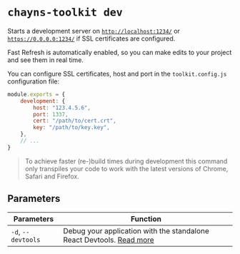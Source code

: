 # `chayns-toolkit dev`

Starts a development server on
[`http://localhost:1234/`](http://localhost:1234/) or
[`https://0.0.0.0:1234/`](https://0.0.0.0:1234/) if SSL certificates are
configured.

Fast Refresh is automatically enabled, so you can make edits to your project and
see them in real time.

You can configure SSL certificates, host and port in the `toolkit.config.js`
configuration file:

```js highlight=3,4,5,6
module.exports = {
    development: {
        host: "123.4.5.6",
        port: 1337,
        cert: "/path/to/cert.crt",
        key: "/path/to/key.key",
    },
    // ...
}
```

> To achieve faster (re-)build times during development this command only
> transpiles your code to work with the latest versions of Chrome, Safari and
> Firefox.

## Parameters

| Parameters         | Function                                                                                     |
| ------------------ | -------------------------------------------------------------------------------------------- |
| `-d`, `--devtools` | Debug your application with the standalone React Devtools. [Read more](../features/devtools) |

